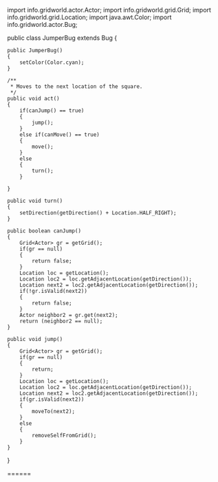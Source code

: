 import info.gridworld.actor.Actor;
import info.gridworld.grid.Grid;
import info.gridworld.grid.Location;
import java.awt.Color;
import info.gridworld.actor.Bug;

public class JumperBug extends Bug
{

    public JumperBug()
    {
        setColor(Color.cyan);
    }

    /**
     * Moves to the next location of the square.
     */
    public void act()
    {
        if(canJump() == true)
        {
        	jump();
        }
        else if(canMove() == true)
        {
        	move();
        }
        else
        {
        	turn();
        }
    	
    }
    
    public void turn()
    {
    	setDirection(getDirection() + Location.HALF_RIGHT);
    }
    
    public boolean canJump()
    {
    	Grid<Actor> gr = getGrid();
    	if(gr == null)
    	{
    		return false;
    	}
    	Location loc = getLocation();
    	Location loc2 = loc.getAdjacentLocation(getDirection());
    	Location next2 = loc2.getAdjacentLocation(getDirection());
    	if(!gr.isValid(next2))
    	{
    		return false;
    	}
    	Actor neighbor2 = gr.get(next2);
    	return (neighbor2 == null);
    }
    
    public void jump()
    {
    	Grid<Actor> gr = getGrid();
    	if(gr == null)
    	{
    		return;
    	}
    	Location loc = getLocation();
    	Location loc2 = loc.getAdjacentLocation(getDirection());
    	Location next2 = loc2.getAdjacentLocation(getDirection());
    	if(gr.isValid(next2))
    	{
    		moveTo(next2);
    	}
    	else
    	{
    		removeSelfFromGrid();
    	}
    }
    
}


======
